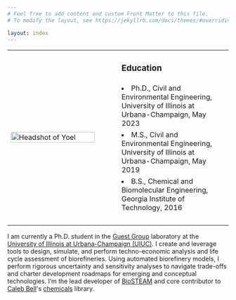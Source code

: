 ```yaml
---
# Feel free to add content and custom Front Matter to this file.
# To modify the layout, see https://jekyllrb.com/docs/themes/#overriding-theme-defaults

layout: index
---
```


<table>

<tr>
	<td rowspan='5' width='50%'>
		<img src='https://yoelcortes.github.io/website/images/index/headshot.jpg' alt='Headshot of Yoel' width='90%' id='image' align='center'>
	</td>
	<td> <h3> Education </h3> </td>
</tr>

<tr> <td> <li> Ph.D., Civil and Environmental Engineering, University of Illinois at Urbana-Champaign, May 2023 </li> </td> </tr>
<tr> <td> <li> M.S., Civil and Environmental Engineering, University of Illinois at Urbana-Champaign, May 2019 </li> </td> </tr>
<tr> <td> <li> B.S., Chemical and Biomolecular Engineering, Georgia Institute of Technology, 2016 </li> </td> </tr>
<tr> <td> <br> </td> </tr>

</table> 

I am currently a Ph.D. student in the [Guest Group](http://engineeringforsustainability.com)
laboratory at the [University of Illinois at Urbana-Champaign (UIUC)](http://illinois.edu).
I create and leverage tools to design, simulate, and perform techno-economic 
analysis and life cycle assessment of biorefineries. Using automated biorefinery 
models, I perform rigorous uncertainty and sensitivity analyses to navigate 
trade-offs and charter development roadmaps for emerging and conceptual 
technologies.  I’m the lead developer of [BioSTEAM](https://github.com/BioSTEAMDevelopmentGroup/biosteam)
and core contributor to [Caleb Bell](https://github.com/CalebBell)'s [chemicals](https://github.com/CalebBell/chemicals)
library.

